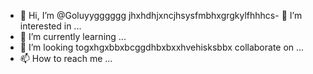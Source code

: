 - 👋 Hi, I’m @Goluyygggggg
jhxhdhjxncjhsysfmbhxgrgkylfhhhcs- 👀 I’m interested in ...
- 🌱 I’m currently learning ...
- 💞️ I’m looking togxhgxbbxbcggdhbxbxxhvehisksbbx collaborate on ...
- 📫 How to reach me ...

<!---
Goluyygggggg/Goluyygggggg is a ✨ special ✨ repository because its `README.md` (this file) appears on your GitHub profile.
You can click the Preview link to take a look at your changes.
--->
